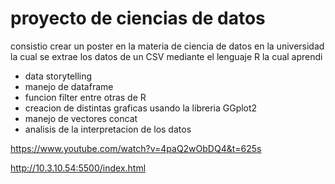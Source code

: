 # proyecto de ciencias de datos
consistio  crear un poster en la  materia de ciencia de datos en la universidad
la cual se extrae los datos de un CSV mediante el lenguaje R la cual aprendi

- data storytelling
- manejo de dataframe
- funcion filter entre otras de R
- creacion de distintas graficas usando la libreria GGplot2
- manejo de vectores concat
- analisis de la interpretacion de los datos 


<script type="module">    import Chatbot from "https://cdn.jsdelivr.net/npm/flowise-embed/dist/web.js"    Chatbot.init({        chatflowid: "61eface3-63b5-4e6e-b696-ede5482178ec",        apiHost: "http://localhost:3000",    })</script>

https://www.youtube.com/watch?v=4paQ2wObDQ4&t=625s

http://10.3.10.54:5500/index.html
